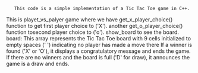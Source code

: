        This code is a simple implementation of a Tic Tac Toe game in C++.



 This is playet_vs_palyer game where we have get_x_player_choice() function  to get first player choice to ('X').
 another get_o_player_choice() function tosecond player choice to ('o').
 show_board to see the board.
  board: This array represents the Tic Tac Toe board with 9 cells initialized to empty spaces (' ') indicating no player has made a move there 
If a winner is found ('X' or 'O'), it displays a congratulatory message and ends the game.
If there are no winners and the board is full ('D' for draw),
 it announces the game is a draw and ends.


